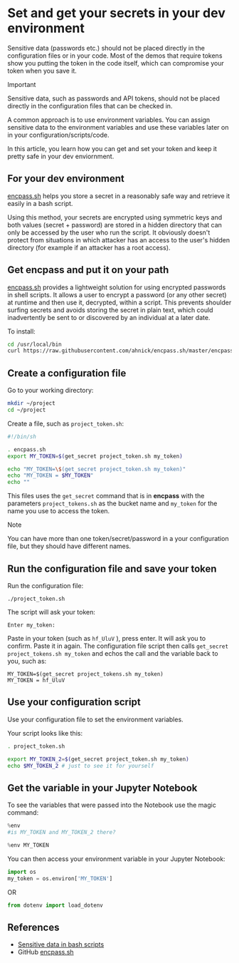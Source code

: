 # Set and get your secrets in your dev environment

Sensitive data (passwords etc.) should not be placed directly in the configuration files or in your code. Most of the demos that require tokens show you putting the token in the code itself, which can compromise your token when you save it.

> [!IMPORTANT]
> Sensitive data, such as passwords and API tokens, should not be placed directly in the configuration files that can be checked in.

A common approach is to use environment variables. You can assign sensitive data to the environment variables and use these variables later on in your configuration/scripts/code.

In this article, you learn how you can get and set your token and keep it pretty safe in your dev enviornment.

## For your dev environment

[encpass.sh](https://github.com/plyint/encpass.sh) helps you store a secret in a reasonably safe way and retrieve it easily in a bash script.

Using this method, your secrets are encrypted using symmetric keys and both values (secret + password) are stored in a hidden directory that can only be accessed by the user who run the script. It obviously doesn't protect from situations in which attacker has an access to the user's hidden directory (for example if an attacker has a root access).

## Get encpass and put it on your path

[encpass.sh](https://github.com/plyint/encpass.sh) provides a lightweight solution for using encrypted passwords in shell scripts. It allows a user to encrypt a password (or any other secret) at runtime and then use it, decrypted, within a script. This prevents shoulder surfing secrets and avoids storing the secret in plain text, which could inadvertently be sent to or discovered by an individual at a later date.

To install:

```bash
cd /usr/local/bin
curl https://raw.githubusercontent.com/ahnick/encpass.sh/master/encpass.sh -o /usr/local/bin/encpass.sh
```

## Create a configuration file 

Go to your working directory:

```bash
mkdir ~/project
cd ~/project
```

Create a file, such as `project_token.sh`:

```sh
#!/bin/sh

. encpass.sh
export MY_TOKEN=$(get_secret project_token.sh my_token)

echo "MY_TOKEN=\$(get_secret project_token.sh my_token)"
echo "MY_TOKEN = $MY_TOKEN"
echo ""
```

This files uses the `get_secret` command that is in **encpass** with the parameters `project_tokens.sh` as the bucket name and `my_token` for the name you use to access the token.

> [!NOTE]
> You can have more than one token/secret/password in a your configuration file, but they should have different names.

## Run the configuration file and save your token

Run the configuration file:

```
./project_token.sh
```

The script will ask your token:

```text
Enter my_token:
```

Paste in your token (such as `hf_UluV` ), press enter. It will ask you to confirm. Paste it in again. The configuration file script then calls `get_secret project_tokens.sh my_token` and echos the call and the variable back to you, such as:

```text
MY_TOKEN=$(get_secret project_tokens.sh my_token)
MY_TOKEN = hf_UluV
```

## Use your configuration script

Use your configuration file to set the environment variables.

Your script looks like this:

```sh
. project_token.sh

export MY_TOKEN_2=$(get_secret project_token.sh my_token)
echo $MY_TOKEN_2 # just to see it for yourself
```

## Get the variable in your Jupyter Notebook

To see the variables that were passed into the Notebook use the magic command:

```python
%env 
#is MY_TOKEN and MY_TOKEN_2 there?
```

```python
%env MY_TOKEN
```

You can then access your environment variable in your Jupyter Notebook:

```python
import os
my_token = os.environ['MY_TOKEN']
```

OR

```python
from dotenv import load_dotenv


```

## References

- [Sensitive data in bash scripts](https://dev.to/msedzins/sensitive-data-in-bash-scripts-3j5c)
- GitHub [encpass.sh](https://github.com/plyint/encpass.sh)